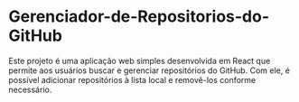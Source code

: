 # Gerenciador-de-Repositorios-do-GitHub
Este projeto é uma aplicação web simples desenvolvida em React que permite aos usuários buscar e gerenciar repositórios do GitHub. Com ele, é possível adicionar repositórios à lista local e removê-los conforme necessário.
